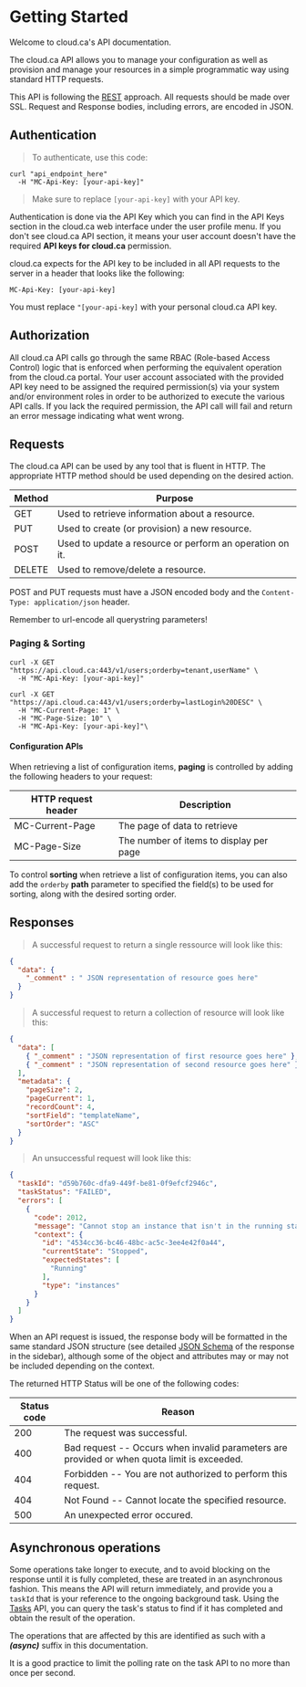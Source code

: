 # Getting Started

Welcome to cloud.ca's API documentation.

The cloud.ca API allows you to manage your configuration as well as provision and manage your resources in a simple programmatic way using standard HTTP requests.

This API is following the [REST](https://en.wikipedia.org/wiki/Representational_state_transfer) approach. All requests should be made over SSL. Request and Response bodies, including errors, are encoded in JSON.



## Authentication

> To authenticate, use this code:

```shell
curl "api_endpoint_here"
  -H "MC-Api-Key: [your-api-key]"
```

> Make sure to replace `[your-api-key]` with your API key.

Authentication is done via the API Key which you can find in the API Keys section in the cloud.ca web interface under the user profile menu. If you don't see cloud.ca API section, it means your user account doesn't have the required **API keys for cloud.ca** permission.

cloud.ca expects for the API key to be included in all API requests to the server in a header that looks like the following:

`MC-Api-Key: [your-api-key]`

<aside class="notice">
You must replace <code>"[your-api-key]</code> with your personal cloud.ca API key.
</aside>

## Authorization
All cloud.ca API calls go through the same RBAC (Role-based Access Control) logic that is enforced when performing the equivalent operation from the cloud.ca portal. Your user account associated with the provided API key need to be assigned the required permission(s) via your system and/or environment roles in order to be authorized to execute the various API calls. If you lack the required permission, the API call will fail and return an error message indicating what went wrong.

## Requests
The cloud.ca API can be used by any tool that is fluent in HTTP. The appropriate HTTP method should be used depending on the desired action.

Method | Purpose
------ | ------- 
GET | Used to retrieve information about a resource.
PUT | Used to create (or provision) a new resource. 
POST | Used to update a resource or perform an operation on it. 
DELETE | Used to remove/delete a resource. 

POST and PUT requests must have a JSON encoded body and the `Content-Type: application/json` header.

<aside class="notice">
Remember to url-encode all querystring parameters!
</aside>

### Paging & Sorting

```shell
curl -X GET "https://api.cloud.ca:443/v1/users;orderby=tenant,userName" \
  -H "MC-Api-Key: [your-api-key]"
```

```shell
curl -X GET "https://api.cloud.ca:443/v1/users;orderby=lastLogin%20DESC" \
  -H "MC-Current-Page: 1" \
  -H "MC-Page-Size: 10" \
  -H "MC-Api-Key: [your-api-key]"\

```

#### Configuration APIs
When retrieving a list of configuration items, **paging** is controlled by adding the following headers to your request:

HTTP request header | Description
------------------- | ----------- 
MC-Current-Page | The page of data to retrieve
MC-Page-Size | The number of items to display per page


To control **sorting** when retrieve a list of configuration items, you can also add the `orderby` **path** parameter to specified the field(s) to be used for sorting, along with the desired sorting order.

## Responses

> A successful request to return a single ressource will look like this:

```json
{
  "data": {
    "_comment" : " JSON representation of resource goes here"
  }
}
```

> A successful request to return a collection of resource will look like this:

```json
{
  "data": [
    { "_comment" : "JSON representation of first resource goes here" },
    { "_comment" : "JSON representation of second resource goes here" }
  ],
  "metadata": {
    "pageSize": 2,
    "pageCurrent": 1,
    "recordCount": 4,
    "sortField": "templateName",
    "sortOrder": "ASC"
  }
}
```

> An unsuccessful request will look like this:

```json
{
  "taskId": "d59b760c-dfa9-449f-be81-0f9efcf2946c",
  "taskStatus": "FAILED",
  "errors": [
    {
      "code": 2012,
      "message": "Cannot stop an instance that isn't in the running state",
      "context": {
        "id": "4534cc36-bc46-48bc-ac5c-3ee4e42f0a44",
        "currentState": "Stopped",
        "expectedStates": [
          "Running"
        ],
        "type": "instances"
      }
    }
  ]
}
```

When an API request is issued, the response body will be formatted in the same standard JSON structure (see detailed [JSON Schema](http://json-schema.org/) of the response in the sidebar), although some of the object and attributes may or may not be included depending on the context.

The returned HTTP Status will be one of the following codes:

Status code | Reason
----------- | ------- 
200 | The request was successful.
400 | Bad request -- Occurs when invalid parameters are provided or when quota limit is exceeded.
404 | Forbidden -- You are not authorized to perform this request.
404 | Not Found -- Cannot locate the specified resource.
500 | An unexpected error occured.

## Asynchronous operations

Some operations take longer to execute, and to avoid blocking on the response until it is fully completed, these are treated in an asynchronous fashion. This means the API will return immediately, and provide you a `taskId` that is your reference to the ongoing background task. Using the [Tasks](#tasks) API, you can query the task's status to find if it has completed and obtain the result of the operation.

The operations that are affected by this are identified as such with a ***(async)*** suffix in this documentation.

<aside class="warning">
It is a good practice to limit the polling rate on the task API to no more than once per second.
</aside>



